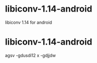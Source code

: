 # libiconv-1.14-android
libiconv 1.14 for android
# libiconv-1.14-android
agsv -gdusdi12
 x  -gdjjdw
 

